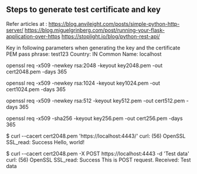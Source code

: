 Steps to generate test certificate and key
------------------------------------------

Refer articles at : 
	https://blog.anvileight.com/posts/simple-python-http-server/
	https://blog.miguelgrinberg.com/post/running-your-flask-application-over-https
	https://stoplight.io/blog/python-rest-api/

Key in following parameters when generating the key and the certificate
	PEM pass phrase: test123
	Country: IN
	Common Name: localhost

openssl req -x509 -newkey rsa:2048 -keyout key2048.pem -out cert2048.pem -days 365

openssl req -x509 -newkey rsa:1024 -keyout key1024.pem -out cert1024.pem -days 365

openssl req -x509 -newkey rsa:512 -keyout key512.pem -out cert512.pem -days 365

openssl req -x509 -sha256 -keyout key256.pem -out cert256.pem -days 365

$ curl --cacert cert2048.pem  'https://localhost:4443/'
curl: (56) OpenSSL SSL_read: Success
Hello, world!

$ curl --cacert cert2048.pem  -X POST https://localhost:4443 -d 'Test data'
curl: (56) OpenSSL SSL_read: Success
This is POST request. Received: Test data


